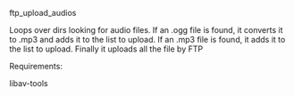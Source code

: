 ftp_upload_audios

Loops over dirs looking for audio files.
If an .ogg file is found, it converts it to .mp3 and adds it to the list to upload.
If an .mp3 file is found, it adds it to the list to upload.
Finally it uploads all the file by FTP

Requirements:

libav-tools
